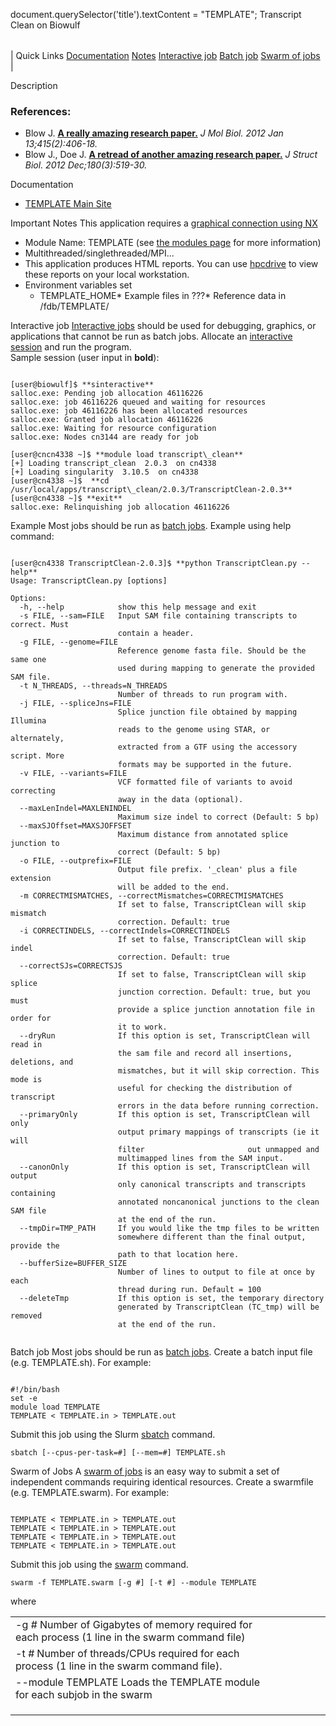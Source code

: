 

document.querySelector('title').textContent = "TEMPLATE";
Transcript Clean on Biowulf


|  |
| --- |
| 
Quick Links
[Documentation](#doc)
[Notes](#notes)
[Interactive job](#int) 
[Batch job](#sbatch) 
[Swarm of jobs](#swarm) 
 |



Description



### References:


* Blow J.
 [**A really amazing research paper.**](https://www.ncbi.nlm.nih.gov/pubmed/00000000)
*J Mol Biol. 2012 Jan 13;415(2):406-18.*
* Blow J., Doe J.
 [**A retread of another amazing research paper.**](https://www.ncbi.nlm.nih.gov/pubmed/00000000)
*J Struct Biol. 2012 Dec;180(3):519-30.*


Documentation
* [TEMPLATE Main Site](https://hpcwebdev.cit.nih.gov/)


Important Notes
This application requires a [graphical connection using NX](/docs/connect.html#nx)


* Module Name: TEMPLATE (see [the modules page](/apps/modules.html) for more information)
 * Multithreaded/singlethreaded/MPI...
 * This application produces HTML reports. You can use [hpcdrive](/docs/hpcdrive.html) to view these reports on your local workstation.
* Environment variables set 
	+ TEMPLATE\_HOME* Example files in ???* Reference data in /fdb/TEMPLATE/



Interactive job
[Interactive jobs](/docs/userguide.html#int) should be used for debugging, graphics, or applications that cannot be run as batch jobs.
Allocate an [interactive session](/docs/userguide.html#int) and run the program.   
Sample session (user input in **bold**):



```

[user@biowulf]$ **sinteractive**
salloc.exe: Pending job allocation 46116226
salloc.exe: job 46116226 queued and waiting for resources
salloc.exe: job 46116226 has been allocated resources
salloc.exe: Granted job allocation 46116226
salloc.exe: Waiting for resource configuration
salloc.exe: Nodes cn3144 are ready for job

[user@cncn4338 ~]$ **module load transcript\_clean**
[+] Loading transcript_clean  2.0.3  on cn4338 
[+] Loading singularity  3.10.5  on cn4338 
[user@cn4338 ~]$  **cd /usr/local/apps/transcript\_clean/2.0.3/TranscriptClean-2.0.3**
[user@cn4338 ~]$ **exit**
salloc.exe: Relinquishing job allocation 46116226

```


Example
Most jobs should be run as [batch jobs](/docs/userguide.html#submit).
Example using help command:



```

[user@cn4338 TranscriptClean-2.0.3]$ **python TranscriptClean.py --help** 
Usage: TranscriptClean.py [options]

Options:
  -h, --help            show this help message and exit
  -s FILE, --sam=FILE   Input SAM file containing transcripts to correct. Must
                        contain a header.
  -g FILE, --genome=FILE
                        Reference genome fasta file. Should be the same one
                        used during mapping to generate the provided SAM file.
  -t N_THREADS, --threads=N_THREADS
                        Number of threads to run program with.
  -j FILE, --spliceJns=FILE
                        Splice junction file obtained by mapping Illumina
                        reads to the genome using STAR, or alternately,
                        extracted from a GTF using the accessory script. More
                        formats may be supported in the future.
  -v FILE, --variants=FILE
                        VCF formatted file of variants to avoid correcting
                        away in the data (optional).
  --maxLenIndel=MAXLENINDEL
                        Maximum size indel to correct (Default: 5 bp)
  --maxSJOffset=MAXSJOFFSET
                        Maximum distance from annotated splice junction to
                        correct (Default: 5 bp)
  -o FILE, --outprefix=FILE
                        Output file prefix. '_clean' plus a file extension
                        will be added to the end.
  -m CORRECTMISMATCHES, --correctMismatches=CORRECTMISMATCHES
                        If set to false, TranscriptClean will skip mismatch
                        correction. Default: true
  -i CORRECTINDELS, --correctIndels=CORRECTINDELS
                        If set to false, TranscriptClean will skip indel
                        correction. Default: true
  --correctSJs=CORRECTSJS
                        If set to false, TranscriptClean will skip splice
                        junction correction. Default: true, but you must
                        provide a splice junction annotation file in order for
                        it to work.
  --dryRun              If this option is set, TranscriptClean will read in
                        the sam file and record all insertions, deletions, and
                        mismatches, but it will skip correction. This mode is
                        useful for checking the distribution of transcript
                        errors in the data before running correction.
  --primaryOnly         If this option is set, TranscriptClean will only
                        output primary mappings of transcripts (ie it will
                        filter                       out unmapped and
                        multimapped lines from the SAM input.
  --canonOnly           If this option is set, TranscriptClean will output
                        only canonical transcripts and transcripts containing
                        annotated noncanonical junctions to the clean SAM file
                        at the end of the run.
  --tmpDir=TMP_PATH     If you would like the tmp files to be written
                        somewhere different than the final output, provide the
                        path to that location here.
  --bufferSize=BUFFER_SIZE
                        Number of lines to output to file at once by each
                        thread during run. Default = 100
  --deleteTmp           If this option is set, the temporary directory
                        generated by TranscriptClean (TC_tmp) will be removed
                        at the end of the run.
    
```


Batch job
Most jobs should be run as [batch jobs](/docs/userguide.html#submit).
Create a batch input file (e.g. TEMPLATE.sh). For example:



```

#!/bin/bash
set -e
module load TEMPLATE
TEMPLATE < TEMPLATE.in > TEMPLATE.out

```

Submit this job using the Slurm [sbatch](/docs/userguide.html) command.



```
sbatch [--cpus-per-task=#] [--mem=#] TEMPLATE.sh
```

Swarm of Jobs 
A [swarm of jobs](/apps/swarm.html) is an easy way to submit a set of independent commands requiring identical resources.
Create a swarmfile (e.g. TEMPLATE.swarm). For example:



```

TEMPLATE < TEMPLATE.in > TEMPLATE.out
TEMPLATE < TEMPLATE.in > TEMPLATE.out
TEMPLATE < TEMPLATE.in > TEMPLATE.out
TEMPLATE < TEMPLATE.in > TEMPLATE.out

```

Submit this job using the [swarm](/apps/swarm.html) command.



```
swarm -f TEMPLATE.swarm [-g #] [-t #] --module TEMPLATE
```

where


|  |  |  |  |  |  |
| --- | --- | --- | --- | --- | --- |
| -g *#*  Number of Gigabytes of memory required for each process (1 line in the swarm command file)
 | -t *#* Number of threads/CPUs required for each process (1 line in the swarm command file).
 | --module TEMPLATE Loads the TEMPLATE module for each subjob in the swarm 
 | |
 | |
 | |










